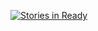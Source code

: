 [![Stories in Ready](https://badge.waffle.io/cepheros/sysadmin.png)](http://waffle.io/cepheros/sysadmin)
